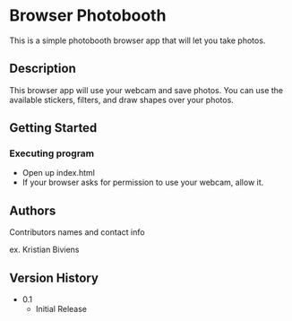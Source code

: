 # Browser Photobooth

This is a simple photobooth browser app that will let you take photos. 

## Description

This browser app will use your webcam and save photos. You can use the available stickers, filters, and draw shapes over your photos. 

## Getting Started

### Executing program

* Open up index.html
* If your browser asks for permission to use your webcam, allow it.


## Authors

Contributors names and contact info

ex. Kristian Biviens  


## Version History

* 0.1
    * Initial Release

